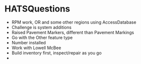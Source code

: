 # HATSQuestions
- RPM work, OR and some other regions using AccessDatabase
- Challenge is system additions
- Raised Pavement Markers, different than Pavement Markings
- Go with the Other feature type
- Number installed
- Work with Lowell McBee
- Build inventory first, inspect/repair as you go
- 
